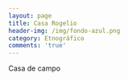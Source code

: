 ```yaml
---
layout: page
title: Casa Rogelio
header-img: /img/fondo-azul.png
category: Etnográfico
comments: 'true'
---
```



Casa de campo
